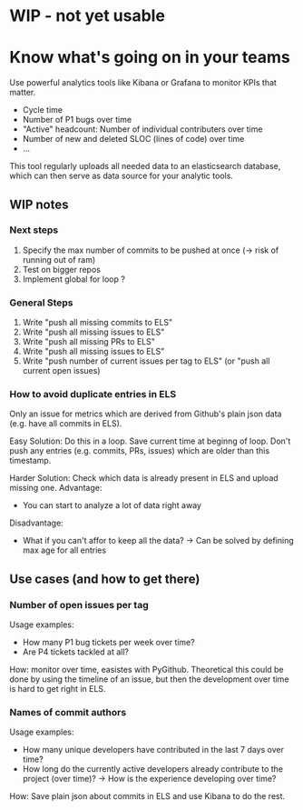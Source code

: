 # WIP - not yet usable

# Know what's going on in your teams
Use powerful analytics tools like Kibana or Grafana to monitor KPIs that matter. 
- Cycle time
- Number of P1 bugs over time
- "Active" headcount: Number of individual contributers over time
- Number of new and deleted SLOC (lines of code) over time 
- ...

This tool regularly uploads all needed data to an elasticsearch database, which can then serve as data source for your analytic tools. 

## WIP notes

### Next steps
1. Specify the max number of commits to be pushed at once (-> risk of running out of ram)
1. Test on bigger repos
1. Implement global for loop ? 
### General Steps
1. Write "push all missing commits to ELS"
1. Write "push all missing issues to ELS"
1. Write "push all missing PRs to ELS"
1. Write "push all missing issues to ELS"
1. Write "push number of current issues per tag to ELS" (or "push all current open issues)

### How to avoid duplicate entries in ELS 
Only an issue for metrics which are derived from Github's plain json data (e.g. have all commits in ELS). 

Easy Solution: Do this in a loop. Save current time at beginng of loop. Don't push any entries (e.g. commits, PRs, issues) which are older than this timestamp. 

Harder Solution: Check which data is already present in ELS and upload missing one. 
Advantage: 
- You can start to analyze a lot of data right away

Disadvantage:
- What if you can't affor to keep all the data? -> Can be solved by defining max age for all entries

## Use cases (and how to get there)
### Number of open issues per tag
Usage examples: 
- How many P1 bug tickets per week over time?
- Are P4 tickets tackled at all?

How: monitor over time, easistes with PyGithub. Theoretical this could be done by using the timeline of an issue, but then the development over time is hard to get right in ELS.

### Names of commit authors
Usage examples: 
- How many unique developers have contributed in the last 7 days over time?
- How long do the currently active developers already contribute to the project (over time)? -> How is the experience developing over time?  

How: Save plain json about commits in ELS and use Kibana to do the rest. 
